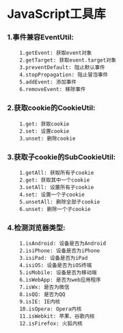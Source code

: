 JavaScript工具库
===========================================


### 1.事件兼容EventUtil:

		1.getEvent: 获取event对象
		2.getTarget: 获取event.target对象
		3.preventDefault: 阻止默认事件
		4.stopPropagation: 阻止冒泡事件
		5.addEvent: 添加事件
		6.removeEvent: 移除事件
	
### 2.获取cookie的CookieUtil:
		1.get: 获取cookie
		2.set: 设置cookie
		3.unset: 删除cookie
		
### 3.获取子cookie的SubCookieUtil:
		1.getAll: 获取所有子cookie
		2.get: 获取其中一个cookie
		3.setAll: 设置所有子cookie
		4.set: 设置一个子cookie
		5.unsetAll: 删除全部子cookie
		6.unset: 删除一个子cookie
		
### 4.检测浏览器类型:
		1.isAndroid: 设备是否为Android
		2.isiPhone: 设备是否为iPhone
		3.isiPad: 设备是否为iPad
		4.isiOS: 设备是否为iOS终端
		5.isMobile: 设备是否为移动端
		6.isWebApp: 是否为web应用程序
		7.isWx: 是否为微信
		8.isQQ: 是否为QQ
		9.isIE: IE内核
		10.isOpera: Opera内核
		11.isWebkit: 苹果、谷歌内核
		12.isFirefox: 火狐内核
